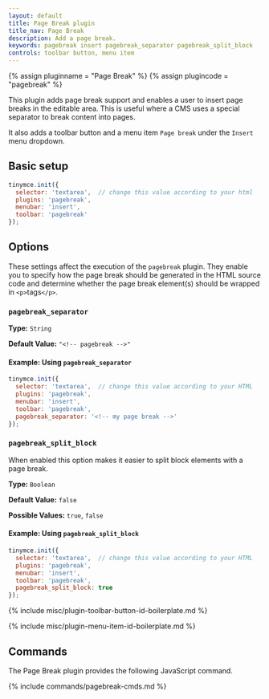 ```yaml
---
layout: default
title: Page Break plugin
title_nav: Page Break
description: Add a page break.
keywords: pagebreak insert pagebreak_separator pagebreak_split_block
controls: toolbar button, menu item
---
```


{% assign pluginname = "Page Break" %}
{% assign plugincode = "pagebreak" %}

This plugin adds page break support and enables a user to insert page breaks in the editable area. This is useful where a CMS uses a special separator to break content into pages.

It also adds a toolbar button and a menu item `Page break` under the `Insert` menu dropdown.

## Basic setup

```js
tinymce.init({
  selector: 'textarea',  // change this value according to your html
  plugins: 'pagebreak',
  menubar: 'insert',
  toolbar: 'pagebreak'
});
```

## Options

These settings affect the execution of the `pagebreak` plugin. They enable you to specify how the page break should be generated in the HTML source code and determine whether the page break element(s) should be wrapped in `<p>`tags`</p>`.

### `pagebreak_separator`

**Type:** `String`

**Default Value:** `"<!-- pagebreak -->"`

#### Example: Using `pagebreak_separator`

```js
tinymce.init({
  selector: 'textarea',  // change this value according to your HTML
  plugins: 'pagebreak',
  menubar: 'insert',
  toolbar: 'pagebreak',
  pagebreak_separator: '<!-- my page break -->'
});
```

### `pagebreak_split_block`

When enabled this option makes it easier to split block elements with a page break.

**Type:** `Boolean`

**Default Value:** `false`

**Possible Values:** `true`, `false`

#### Example: Using `pagebreak_split_block`

```js
tinymce.init({
  selector: 'textarea',  // change this value according to your HTML
  plugins: 'pagebreak',
  menubar: 'insert',
  toolbar: 'pagebreak',
  pagebreak_split_block: true
});
```

{% include misc/plugin-toolbar-button-id-boilerplate.md %}

{% include misc/plugin-menu-item-id-boilerplate.md %}

## Commands

The Page Break plugin provides the following JavaScript command.

{% include commands/pagebreak-cmds.md %}
